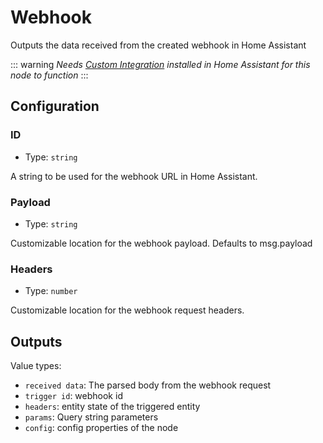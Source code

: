 # Webhook

Outputs the data received from the created webhook in Home Assistant

::: warning
_Needs [Custom Integration](https://github.com/zachowj/hass-node-red) installed
in Home Assistant for this node to function_
:::

## Configuration

### ID

- Type: `string`

A string to be used for the webhook URL in Home Assistant.

### Payload

- Type: `string`

Customizable location for the webhook payload. Defaults to msg.payload

### Headers

- Type: `number`

Customizable location for the webhook request headers.

## Outputs

Value types:

- `received data`: The parsed body from the webhook request
- `trigger id`: webhook id
- `headers`: entity state of the triggered entity
- `params`: Query string parameters
- `config`: config properties of the node

